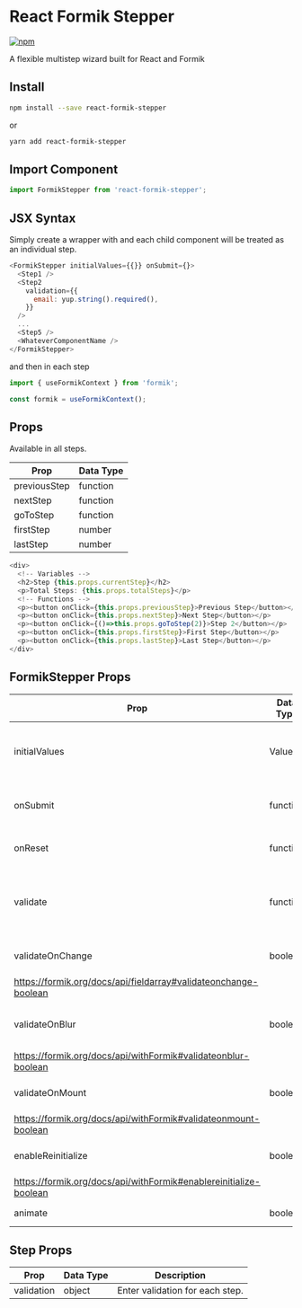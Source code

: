 # React Formik Stepper

[![npm](https://img.shields.io/npm/dm/react-formik-stepper.svg)](https://www.npmjs.com/package/react-formik-stepper)

A flexible multistep wizard built for React and Formik

## Install

```bash
npm install --save react-formik-stepper

```

or

```bash
yarn add react-formik-stepper

```

## Import Component

```js
import FormikStepper from 'react-formik-stepper';
```

## JSX Syntax

Simply create a wrapper with <FormikStepper></FormikStepper> and each child component will be treated as an individual step.

```js
<FormikStepper initialValues={{}} onSubmit={}>
  <Step1 />
  <Step2
    validation={{
      email: yup.string().required(),
    }}
  />
  ...
  <Step5 />
  <WhateverComponentName />
</FormikStepper>
```

and then in each step

```js
import { useFormikContext } from 'formik';

const formik = useFormikContext();
```

## Props

Available in all steps.

| Prop         | Data Type |
| ------------ | --------- |
| previousStep | function  |
| nextStep     | function  |
| goToStep     | function  |
| firstStep    | number    |
| lastStep     | number    |

```js
<div>
  <!-- Variables -->
  <h2>Step {this.props.currentStep}</h2>
  <p>Total Steps: {this.props.totalSteps}</p>
  <!-- Functions -->
  <p><button onClick={this.props.previousStep}>Previous Step</button></p>
  <p><button onClick={this.props.nextStep}>Next Step</button></p>
  <p><button onClick={()=>this.props.goToStep(2)}>Step 2</button></p>
  <p><button onClick={this.props.firstStep}>First Step</button></p>
  <p><button onClick={this.props.lastStep}>Last Step</button></p>
</div>
```

## FormikStepper Props

| Prop                                                              | Data Type | Description                                                                                                                                                                                                                                   |
| ----------------------------------------------------------------- | --------- | --------------------------------------------------------------------------------------------------------------------------------------------------------------------------------------------------------------------------------------------- |
| initialValues                                                     | Values    | Initial field values of the form, Formik will make these values available to render methods component as values. https://formik.org/docs/api/formik#initialvalues-values                                                                      |
| onSubmit                                                          | function  | Your form submission handler. https://formik.org/docs/api/formik#onsubmit-values-values-formikbag-formikbag--void--promiseany                                                                                                                 |
| onReset                                                           | function  | Your optional form reset handler. https://formik.org/docs/api/formik#onreset-values-values-formikbag-formikbag--void                                                                                                                          |
| validate                                                          | function  | I suggest using yup for validation in each step. However, validate is a dependency-free, out of the box way to validate your forms. https://formik.org/docs/api/withFormik#validate-values-values-props-props--formikerrorsvalues--promiseany |
| validateOnChange                                                  | boolean   | Default is true. Determines if form validation should or should not be run after any array manipulations.                                                                                                                                     |
| https://formik.org/docs/api/fieldarray#validateonchange-boolean   |
| validateOnBlur                                                    | boolean   | Default is true. Use this option to run validations on blur events. More specifically, when either handleBlur, setFieldTouched, or setTouched are called                                                                                      |
| https://formik.org/docs/api/withFormik#validateonblur-boolean     |
| validateOnMount                                                   | boolean   | Default is false. Use this option to tell Formik to run validation (at low priority) when the wrapped component mounts and/or initialValues change.                                                                                           |
| https://formik.org/docs/api/withFormik#validateonmount-boolean    |
| enableReinitialize                                                | boolean   | Default is false. Control whether Formik should reset the form if the wrapped component props change (using deep equality).                                                                                                                   |
| https://formik.org/docs/api/withFormik#enablereinitialize-boolean |
| animate                                                           | boolean   | Default is true. Uses animation from [Animate CSS](https://animate.style/)                                                                                                                                                                    |

## Step Props

| Prop       | Data Type | Description                     |
| ---------- | --------- | ------------------------------- |
| validation | object    | Enter validation for each step. |
